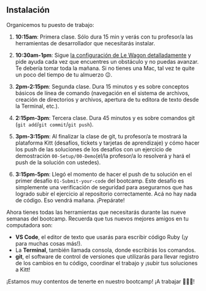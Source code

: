 ## Instalación

Organicemos tu puesto de trabajo:

1. **10:15am**: Primera clase. Sólo dura 15 min y verás con tu profesor/a las herramientas de desarrollador que necesitarás instalar.

2. **10:30am-1pm**: Sigue [la configuración de Le Wagon detalladamente](https://github.com/lewagon/setup) y pide ayuda cada vez que encuentres un obstáculo y no puedas avanzar. Te debería tomar toda la mañana. Si no tienes una Mac, tal vez te quite un poco del tiempo de tu almuerzo 😉.

3. **2pm-2:15pm**: Segunda clase. Dura 15 minutos y es sobre conceptos básicos de línea de comando (navegación en el sistema de archivos, creación de directorios y archivos, apertura de tu editora de texto desde la Terminal, etc.).

4. **2:15pm-3pm**: Tercera clase. Dura 45 minutos y es sobre comandos git (`git add`/`git commit`/`git push`).

5. **3pm-3:15pm**: Al finalizar la clase de git, tu profesor/a te mostrará la plataforma Kitt (desafíos, tickets y tarjetas de aprendizaje) y cómo hacer los push de las soluciones de los desafíos con un ejercicio de demostración `00-Setup/00-Demo`(el/la profesor/a lo resolverá y hará el push de la solución con ustedes).

6. **3:15pm-5pm**: Llegó el momento de hacer el push de tu solución en el primer desafío `01-Submit-your-code` del bootcamp. Este desafío es simplemente una verificación de seguridad para asegurarnos que has logrado subir el ejercicio al repositorio correctamente.  Acá no hay nada de código. Eso vendrá mañana. ¡Prepárate!

Ahora tienes todas las herramientas que necesitarás durante las nueve semanas del bootcamp. Recuerda que tus nuevos mejores amigos en tu computadora son:

- **VS Code**, el editor de texto que usarás para escribir código Ruby (¡y para muchas cosas más!).
- La **Terminal**, también llamada consola, donde escribirás los comandos.
- **git**, el software de control de versiones que utilizarás para llevar registro de los cambios en tu código, coordinar el trabajo y ¡subir tus soluciones a Kitt!

¡Estamos muy contentos de tenerte en nuestro bootcamp! ¡A trabajar 🚀🚀🚀!
